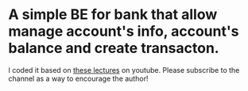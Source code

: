 # A simple BE for bank that allow manage account's info, account's balance and create transacton.
I coded it based on [these lectures](https://www.youtube.com/playlist?list=PLy_6D98if3ULEtXtNSY_2qN21VCKgoQAE) on youtube. Please subscribe to the channel as a way to encourage the author!
